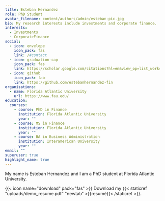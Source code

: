 ```yaml
---
title: Esteban Hernandez
role: PhD Student
avatar_filename: content/authors/admin/esteban-pic.jpg
bio: My research interests include investments and corporate finance.
interests:
  - Investments
  - CorporateFinance
social:
  - icon: envelope
    icon_pack: fas
    link: /#contact
  - icon: graduation-cap
    icon_pack: fas
    link: https://scholar.google.com/citations?hl=en&view_op=list_works&gmla=AJsN-F5iPfkTlbIIySpnf7vyJqz0N_3XjgJiyUvuBFn46ce-K8Tq_nXpdRqPIFxGvPgjsZBfw9zJyAV8KCsTLm0GqJrTyIPy8g&user=zo0Vk-4AAAAJ
  - icon: github
    icon_pack: fab
    link: https://github.com/estebanhernandez-fin
organizations:
  - name: Florida Atlantic University
    url: https://www.fau.edu/
education:
  courses:
    - course: PhD in Finance
      institution: Florida Atlantic University
      year: ""
    - course: MS in Finance
      institution: Florida Atlantic University
      year: ""
    - course: BA in Business Administration
      institution: Interamerican University
      year: ""
email: ""
superuser: true
highlight_name: true
---
```

My name is Esteban Hernandez and I am a PhD student at Florida Atlantic University. 

{{< icon name="download" pack="fas" >}} Download my {{< staticref "uploads/demo_resume.pdf" "newtab" >}}resumé{{< /staticref >}}.